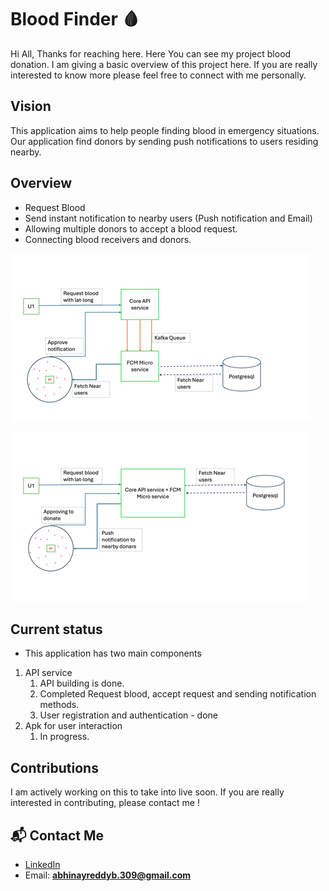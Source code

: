 # Blood Finder 🩸

Hi All, Thanks for reaching here. Here You can see my project blood donation. I am giving a basic overview of this project here. If you are really interested to know more please feel free to connect with me personally.  

## Vision
This application aims to help people finding blood in emergency situations. Our application find donors by sending push notifications to users residing nearby.


## Overview

- Request Blood 
- Send instant notification to nearby users (Push notification and Email)
- Allowing multiple donors to accept a blood request.  
- Connecting blood receivers and donors.

![img.png](images/img.png)

![img_1.png](images/img_1.png)

## Current status
- This application has two main components
1. API service
   1. API building is done.
   2. Completed Request blood, accept request and sending notification methods.
   3. User registration and authentication - done
2. Apk for user interaction 
   1. In progress.
   

## Contributions
I am actively working on this to take into live soon. If you are really interested in contributing, please contact me !


## 📬 Contact Me

- [LinkedIn](https://www.linkedin.com/in/abhinay-reddy-bellamkonda-927553191)
- Email: **abhinayreddyb.309@gmail.com**



